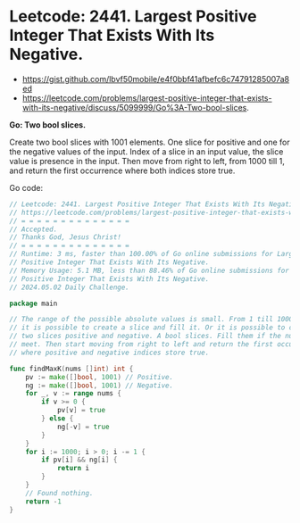 # Leetcode: 2441. Largest Positive Integer That Exists With Its Negative.

- https://gist.github.com/lbvf50mobile/e4f0bbf41afbefc6c74791285007a8ed
- https://leetcode.com/problems/largest-positive-integer-that-exists-with-its-negative/discuss/5099999/Go%3A-Two-bool-slices.

**Go: Two bool slices.**

Create two bool slices with 1001 elements. One slice for positive and one for
the negative values of the input. Index of a slice in an input value, the
slice value is presence in the input. Then move from right to left, from 1000
till 1, and return the first occurrence where both indices store true.

Go code:
```Go
// Leetcode: 2441. Largest Positive Integer That Exists With Its Negative.
// https://leetcode.com/problems/largest-positive-integer-that-exists-with-its-negative/
// = = = = = = = = = = = = = =
// Accepted.
// Thanks God, Jesus Christ!
// = = = = = = = = = = = = = =
// Runtime: 3 ms, faster than 100.00% of Go online submissions for Largest
// Positive Integer That Exists With Its Negative.
// Memory Usage: 5.1 MB, less than 88.46% of Go online submissions for Largest
// Positive Integer That Exists With Its Negative.
// 2024.05.02 Daily Challenge.

package main

// The range of the possible absolute values is small. From 1 till 1000. Thus
// it is possible to create a slice and fill it. Or it is possible to create
// two slices positive and negative. A bool slices. Fill them if the number is
// meet. Then start moving from right to left and return the first occurrence
// where positive and negative indices store true.

func findMaxK(nums []int) int {
	pv := make([]bool, 1001) // Positive.
	ng := make([]bool, 1001) // Negative.
	for _, v := range nums {
		if v >= 0 {
			pv[v] = true
		} else {
			ng[-v] = true
		}
	}
	for i := 1000; i > 0; i -= 1 {
		if pv[i] && ng[i] {
			return i
		}
	}
	// Found nothing.
	return -1
}
```
